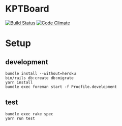 # KPTBoard

[![Build Status](https://travis-ci.org/f96q/kptboard.svg?branch=master)](https://travis-ci.org/f96q/kptboard)
[![Code Climate](https://codeclimate.com/github/f96q/kptboard/badges/gpa.svg)](https://codeclimate.com/github/f96q/kptboard)


# Setup

## development

```
bundle install --without=heroku
bin/rails db:create db:migrate
yarn install
bundle exec foreman start -f Procfile.development
```

## test

```
bundle exec rake spec
yarn run test
```